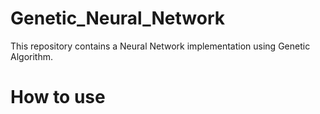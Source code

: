 # Genetic_Neural_Network
This repository contains a Neural Network implementation using Genetic Algorithm. 

# How to use
